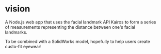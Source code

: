 # vision
A Node.js web app that uses the facial landmark API Kairos to form a series of measurements representing the distance between one's facial landmarks.

To be combined with a SolidWorks model, hopefully to help users create custo-fit eyewear!
